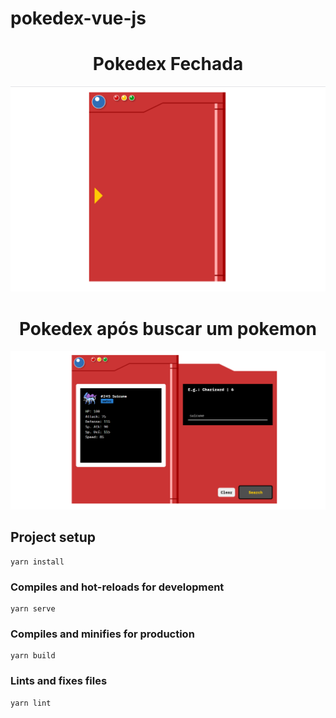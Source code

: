 # pokedex-vue-js

  <center> <h1> Pokedex Fechada </h1> </center>
  <center ><img src="./github/pokedex1.png" alt="pokedex fechada" width="620px"/> </center>

  <center> <h1> Pokedex após buscar um pokemon </h1> </center>

  <center ><img src="./github/pokedex2.png" alt="pokedex fechada" width="620px"/> </center>


## Project setup
```
yarn install
```

### Compiles and hot-reloads for development
```
yarn serve
```

### Compiles and minifies for production
```
yarn build
```

### Lints and fixes files
```
yarn lint
```

